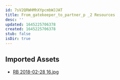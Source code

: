 ```yaml
---
id: 7sV2QRWHMhXYpcmbWJJAT
title: From_gatekeeper_to_partner_p _2 Resources
desc: ''
updated: 1645225706378
created: 1645225706378
stub: false
isDir: true
---
```

## Imported Assets
- [RB 2018-02-28 16.jpg](/assets/rb-2018-02-28-16-KgwVvk2m4bSn.jpg)
